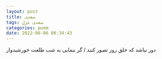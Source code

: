 ```yaml
---
layout: post
title: سعدی
tags: سعدی غزل
categories: poem
date: 2022-06-06 06:34:43
---
```


دور نباشد که خلق روز تصور کنند / گر بنمایی به شب طلعت خورشیدوار
